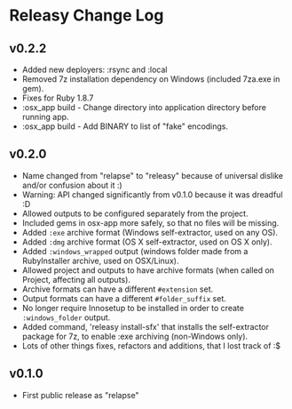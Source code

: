 Releasy Change Log
==================

v0.2.2
------

  * Added new deployers: :rsync and :local
  * Removed 7z installation dependency on Windows (included 7za.exe in gem).
  * Fixes for Ruby 1.8.7
  * :osx_app build - Change directory into application directory before running app.
  * :osx_app build - Add BINARY to list of "fake" encodings.

v0.2.0
------

  * Name changed from "relapse" to "releasy" because of universal dislike and/or confusion about it :)
  * Warning: API changed significantly from v0.1.0 because it was dreadful :D
  * Allowed outputs to be configured separately from the project.
  * Included gems in osx-app more safely, so that no files will be missing.
  * Added `:exe` archive format (Windows self-extractor, used on any OS).
  * Added `:dmg` archive format (OS X self-extractor, used on OS X only).
  * Added `:windows_wrapped` output (windows folder made from a RubyInstaller archive, used on OSX/Linux).
  * Allowed project and outputs to have archive formats (when called on Project, affecting all outputs).
  * Archive formats can have a different `#extension` set.
  * Output formats can have a different `#folder_suffix` set.
  * No longer require Innosetup to be installed in order to create `:windows_folder` output.
  * Added command, 'releasy install-sfx' that installs the self-extractor package for 7z, to enable :exe archiving (non-Windows only).
  * Lots of other things fixes, refactors and additions, that I lost track of :$

v0.1.0
------

  * First public release as "relapse"